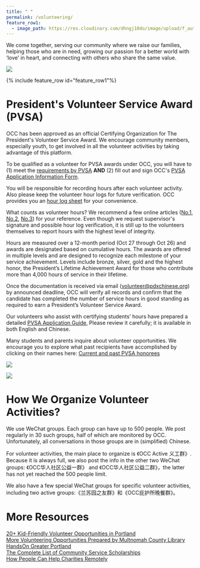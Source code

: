 ```yaml
---
title: " "
permalink: /volunteering/
feature_row1:
  - image_path: https://res.cloudinary.com/dhngj18do/image/upload/f_auto,q_auto/v1/images/activities/pvsacertorg1
---
```


We come together, serving our community where we raise our families, helping those who are in need, growing our passion for a better world with ‘love’ in heart, and connecting with others who share the same value.

![](https://res.cloudinary.com/dhngj18do/image/upload/f_auto,q_auto/v1/images/divider)

{% include feature_row id="feature_row1"%}

# President's Volunteer Service Award (PVSA)

OCC has been approved as an official Certifying Organization for The President's Volunteer Service Award. We encourage community members, especially youth, to get involved in all the volunteer activities by taking advantage of this platform.

To be qualified as a volunteer for PVSA awards under OCC, you will have to (1) meet the [requirements by PVSA](https://presidentialserviceawards.gov/eligibility) **AND** (2) fill out and sign OCC's [PVSA Application Information Form](https://docs.google.com/forms/d/e/1FAIpQLSenQAweeMl8y-07BPFxyz1VfMfD4M6bWOIpJxAoz6_F_iYhwA/viewform?usp=sf_link).

You will be responsible for recording hours after each volunteer activity. Also please keep the volunteer hour logs for future verification. OCC provides you an [hour log sheet](/assets/pdf/volunteer_hour_log_sheet.pdf) for your convenience.

What counts as volunteer hours? We recommend a few online articles ([No.1](https://www.realizedworth.com/2018/07/19/what-counts-as-volunteer-time/), [No.2](https://lcl.okstate.edu/volunteer/what-counts-service-hours.html), [No.3](http://www.gscwm.org/content/dam/girlscouts-gscwm/documents/GSCWM%20guidelines%20for%20Hours%20for%20PVSA.pdf)) for your reference. Even though we request supervisor's signature and possible hour log verification, it is still up to the volunteers themselves to report hours with the highest level of integrity.

Hours are measured over a 12-month period (Oct 27 through Oct 26) and awards are designated based on cumulative hours. The awards are offered in multiple levels and are designed to recognize each milestone of your service achievement. Levels include bronze, silver, gold and the highest honor, the President’s Lifetime Achievement Award for those who contribute more than 4,000 hours of service in their lifetime.

Once the documentation is received via email ([volunteer@pdxchinese.org](mailto:volunteer@pdxchinese.org)) by announced deadline, OCC will verify all records and confirm that the candidate has completed the number of service hours in good standing as required to earn a President’s Volunteer Service Award.

Our volunteers who assist with certifying students’ hours have prepared a detailed [PVSA Application Guide](/assets/pdf/PVSA_Application_Instruction_v2024.pdf), Please review it carefully; it is available in both English and Chinese.

Many students and parents inquire about volunteer opportunities. We encourage you to explore what past recipients have accomplished by clicking on their names here: [Current and past PVSA honorees](https://pdxchinese.org/pvsa/)  

![](https://res.cloudinary.com/dhngj18do/image/upload/f_auto,q_auto/v1/images/communities/pvsa_award)

![](https://res.cloudinary.com/dhngj18do/image/upload/f_auto,q_auto/v1/images/divider)

# How We Organize Volunteer Activities?

We use WeChat groups. Each group can have up to 500 people. We post regularly in 30 such groups, half of which are monitored by OCC. Unfortunately, all conversations in those groups are in (simplified) Chinese.

For volunteer activities, the main place to organize is 《OCC Active 义工群》. Because it is always full, we also post the info in the other two WeChat groups: 《OCC华人社区公益一群》 and 《OCC华人社区公益二群》，the latter has not yet reached the 500 people limit.

We also have a few special WeChat groups for specific volunteer activities, including two active groups:《兰苏园之友群》和《OCC庇护所晚餐群》。

# More Resources

[20+ Kid-Friendly Volunteer Opportunities in Portland](http://www.pdxparent.com/family-friendly-volunteering-portland/)  
[More Volunteering Opportunities Prepared by Multnomah County Library](https://multcolib.org/community/volunteering-kids)  
[HandsOn Greater Portland](https://www.handsonportland.org/)  
[The Complete List of Community Service Scholarships](https://blog.prepscholar.com/community-service-scholarships-complete-list)  
[How People Can Help Charities Remotely](https://www.ireviews.com/remote-volunteer-opportunities/)  
